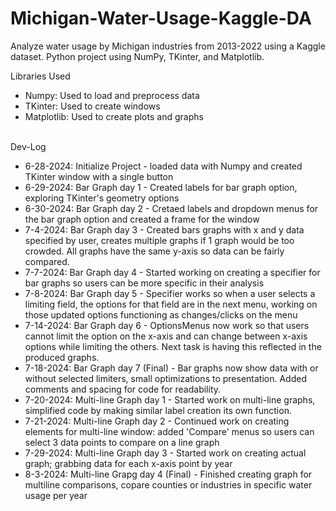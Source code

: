 # Michigan-Water-Usage-Kaggle-DA
Analyze water usage by Michigan industries from 2013-2022 using a Kaggle dataset. Python project using NumPy, TKinter, and Matplotlib.

Libraries Used
<ul>
    <li>Numpy: Used to load and preprocess data</li>
    <li>TKinter: Used to create windows</li>
    <li>Matplotlib: Used to create plots and graphs</li>
</ul>
<br>
Dev-Log
<ul>
    <li>6-28-2024: Initialize Project - loaded data with Numpy and created TKinter window with a single button</li>
    <li>6-29-2024: Bar Graph day 1 - Created labels for bar graph option, exploring TKinter's geometry options</li>
    <li>6-30-2024: Bar Graph day 2 - Cretaed labels and dropdown menus for the bar graph option and created a frame for the window</li>
    <li>7-4-2024: Bar Graph day 3 - Created bars graphs with x and y data specified by user, creates multiple graphs if 1 graph would be too crowded. All graphs have the same y-axis so data can be fairly compared.</li>
    <li>7-7-2024: Bar Graph day 4 - Started working on creating a specifier for bar graphs so users can be more specific in their analysis</li>
    <li>7-8-2024: Bar Graph day 5 - Specifier works so when a user selects a limiting field, the options for that field are in the next menu, working on those updated options functioning as changes/clicks on the menu</li>
    <li>7-14-2024: Bar Graph day 6 - OptionsMenus now work so that users cannot limit the option on the x-axis and can change between x-axis options while limiting the others. Next task is having this reflected in the produced graphs.</li>
    <li>7-18-2024: Bar Graph day 7 (Final) - Bar graphs now show data with or without selected limiters, small optimizations to presentation. Added comments and spacing for code for readability.</li>
    <li>7-20-2024: Multi-line Graph day 1 - Started work on multi-line graphs, simplified code by making similar label creation its own function.</li>
    <li>7-21-2024: Multi-line Graph day 2 - Continued work on creating elements for multi-line window: added 'Compare' menus so users can select 3 data points to compare on a line graph</li>
    <li>7-29-2024: Multi-line Graph day 3 - Started work on creating actual graph; grabbing data for each x-axis point by year</li>
    <li>8-3-2024: Multi-line Grapg day 4 (Final) - Finished creating graph for multiline comparisons, copare counties or industries in specific water usage per year</li>
</ul>
